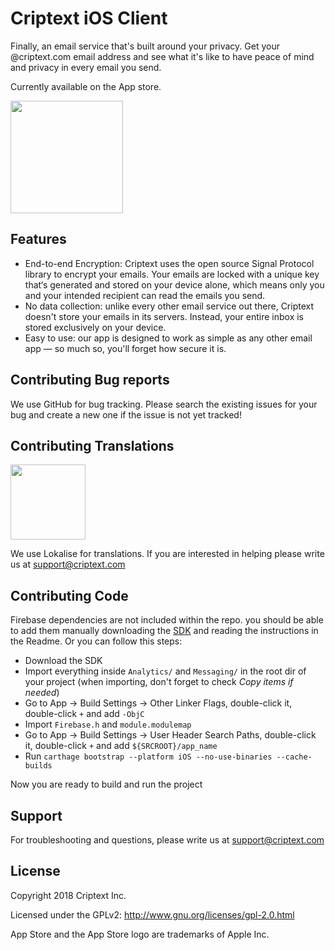 # Criptext iOS Client

Finally, an email service that's built around your privacy. Get your @criptext.com email address and see what it's like to have peace of mind and privacy in every email you send.

Currently available on the App store.

<a href="https://itunes.apple.com/gt/app/criptext-secure-email/id1377890297?l=en&mt=8" target="_blank"><img src="https://cdn.criptext.com/Email/images/emailhome/go-apple.png" width="180px"/></a>

## Features

- End-to-end Encryption: Criptext uses the open source Signal Protocol library to encrypt your emails. Your emails are locked with a unique key that‘s generated and stored on your device alone, which means only you and your intended recipient can read the emails you send.
- No data collection: unlike every other email service out there, Criptext doesn't store your emails in its servers. Instead, your entire inbox is stored exclusively on your device.
- Easy to use: our app is designed to work as simple as any other email app — so much so, you'll forget how secure it is.

## Contributing Bug reports

We use GitHub for bug tracking. Please search the existing issues for your bug and create a new one if the issue is not yet tracked!

## Contributing Translations

<a href="https://lokalise.co/" target="_blank"><img src="https://lokalise.co/img/lokalise_logo_black.png" width="120px"/></a>

We use Lokalise for translations. If you are interested in helping please write us at <a href="mailto:support@criptext.com">support@criptext.com</a>

## Contributing Code

Firebase dependencies are not included within the repo. you should be able to add them manually downloading the [SDK](https://cdn.criptext.com/ios/Firebase-5.4.1.zip) and reading the instructions in the Readme. Or you can follow this steps:
- Download the SDK
- Import everything inside `Analytics/` and `Messaging/` in the root dir of your project (when importing, don't forget to check *Copy items if needed*)
- Go to App -> Build Settings -> Other Linker Flags, double-click it, double-click `+` and add `-ObjC`
- Import `Firebase.h` and `module.modulemap`
- Go to App -> Build Settings -> User Header Search Paths, double-click it, double-click `+` and add `${SRCROOT}/app_name`
- Run `carthage bootstrap --platform iOS --no-use-binaries --cache-builds`

Now you are ready to build and run the project

## Support

For troubleshooting and questions, please write us at <a href="mailto:support@criptext.com">support@criptext.com</a>

## License 

Copyright 2018 Criptext Inc.

Licensed under the GPLv2: http://www.gnu.org/licenses/gpl-2.0.html

App Store and the App Store logo are trademarks of Apple Inc.
